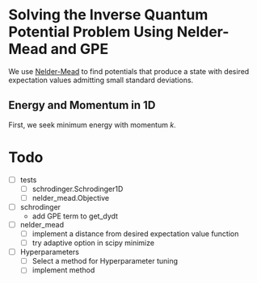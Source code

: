 # Solving the Inverse Quantum Potential Problem Using Nelder-Mead and GPE
We use [Nelder-Mead](https://en.wikipedia.org/wiki/Nelder%E2%80%93Mead_method) to find potentials that produce a state with desired expectation values admitting small standard deviations.

## Energy and Momentum in 1D
First, we seek minimum energy with momentum $k$.


# Todo
- [ ] tests
    - [ ] schrodinger.Schrodinger1D
    - [ ] nelder_mead.Objective
- [ ] schrodinger
    - add GPE term to get_dydt
- [ ] nelder_mead
  - [ ] implement a distance from desired expectation value function
  - [ ] try adaptive option in scipy minimize
- [ ] Hyperparameters
  - [ ] Select a method for Hyperparameter tuning
  - [ ] implement method